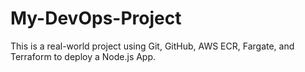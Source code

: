 # My-DevOps-Project
This is a real-world project using Git, GitHub, AWS ECR, Fargate, and Terraform to deploy a Node.js App. 
